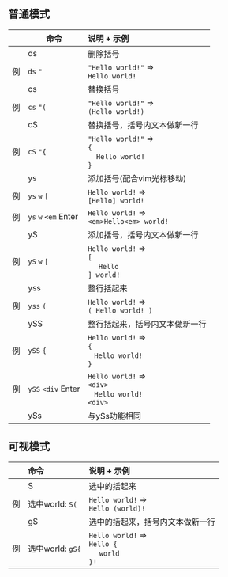 普通模式
--------
|    | 命令                   | 说明 + 示例                                                                          |
|---:|----------------------|:---------------------------------------------------------------------------------|
|    | ds                   | 删除括号                                                                             |
|  例 | `ds` `"`             | `"Hello world!"` =><br> `Hello world!`                                           |
|    | cs                   | 替换括号                                                                             |
|  例 | `cs` `"(`            | `"Hello world!"` =><br> `(Hello world!)`                                         |
|    | cS                   | 替换括号，括号内文本做新一行                                                                   |
|  例 | `cS` `"{`            | `"Hello world!"` =><br> `{` <br> &nbsp;&nbsp;&nbsp;&nbsp;`Hello world!` <br> `}` |
|    | ys                   | 添加括号(配合vim光标移动)                                                                  |
|  例 | `ys` `w` `[`         | `Hello world!` =><br> `[Hello] world!`                                           |
|  例 | `ys` `w` `<em` Enter | `Hello world!` =><br> `<em>Hello<em> world!`                                     |
|    | yS                   | 添加括号，括号内文本做新一行                                                                   |
|  例 | `yS` `w` `[`         | `Hello world!` =><br> `[` <br> &nbsp;&nbsp;&nbsp;&nbsp; `Hello` <br> `] world!`  |
|    | yss                  | 整行括起来                                                                            |
|  例 | `yss` `(`            | `Hello world!` =><br> `( Hello world! )`                                         |
|    | ySS                  | 整行括起来，括号内文本做新一行                                                                  |
|  例 | `ySS` `{`            | `Hello world!` =><br> `{` <br> &nbsp;&nbsp; `Hello world! ` <br> `}`             |
|  例 | `ySS` `<div` Enter   | `Hello world!` =><br> `<div>` <br> &nbsp;&nbsp; `Hello world! ` <br> `<div>`     |
|    | ySs                  | 与ySs功能相同                                                                         |


可视模式
--------
|    | 命令             | 说明 + 示例                                                           |
|---:|:---------------|:----------------------------------------------------------------------|
|    | S              | 选中的括起来                                                              |
|  例 | 选中world: `S(`  | `Hello world!` =><br> `Hello (world)!`                                |
|     | gS               | 选中的括起来，括号内文本做新一行                                      |
|  例 | 选中world: `gS{` | `Hello world!` =><br> `Hello {` <br> &nbsp;&nbsp; ` world` <br> `}! ` |
